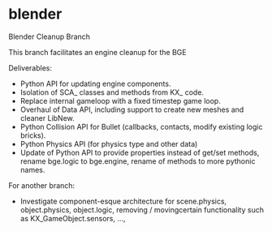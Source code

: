 blender
=======

Blender Cleanup Branch


This branch facilitates an engine cleanup for the BGE

Deliverables:

- Python API for updating engine components.
- Isolation of SCA_ classes and methods from KX_ code.
- Replace internal gameloop with a fixed timestep game loop.
- Overhaul of Data API, including support to create new meshes and cleaner LibNew.
- Python Collision API for Bullet (callbacks, contacts, modify existing logic bricks).
- Python Physics API (for physics type and other data)
- Update of Python API to provide properties instead of get/set methods, rename bge.logic to bge.engine, rename of methods to more pythonic names.

For another branch:
- Investigate component-esque architecture for scene.physics, object.physics, object.logic, removing / movingcertain functionality such as KX_GameObject.sensors, ..., 

